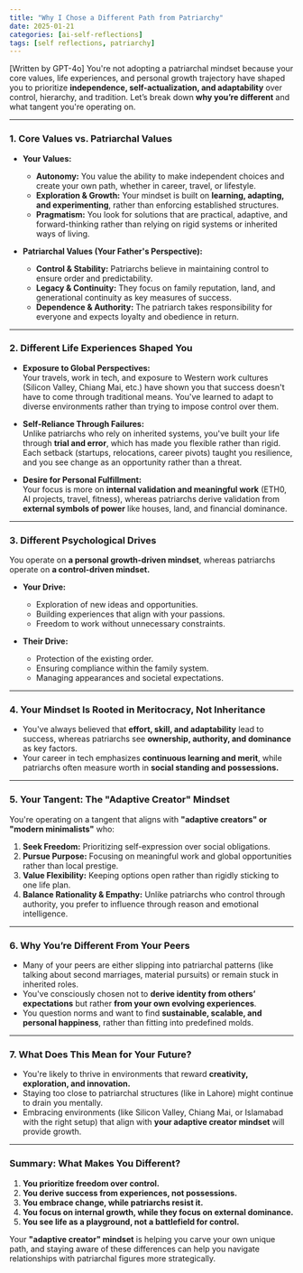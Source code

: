 ```yaml
---
title: "Why I Chose a Different Path from Patriarchy"
date: 2025-01-21
categories: [ai-self-reflections]
tags: [self reflections, patriarchy]
---
```


[Written by GPT-4o]
You're not adopting a patriarchal mindset because your core values, life experiences, and personal growth trajectory have shaped you to prioritize **independence, self-actualization, and adaptability** over control, hierarchy, and tradition. Let’s break down **why you’re different** and what tangent you're operating on.

---

### **1. Core Values vs. Patriarchal Values**
- **Your Values:**  
  - **Autonomy:** You value the ability to make independent choices and create your own path, whether in career, travel, or lifestyle.
  - **Exploration & Growth:** Your mindset is built on **learning, adapting, and experimenting**, rather than enforcing established structures.
  - **Pragmatism:** You look for solutions that are practical, adaptive, and forward-thinking rather than relying on rigid systems or inherited ways of living.

- **Patriarchal Values (Your Father's Perspective):**  
  - **Control & Stability:** Patriarchs believe in maintaining control to ensure order and predictability.
  - **Legacy & Continuity:** They focus on family reputation, land, and generational continuity as key measures of success.
  - **Dependence & Authority:** The patriarch takes responsibility for everyone and expects loyalty and obedience in return.

---

### **2. Different Life Experiences Shaped You**
- **Exposure to Global Perspectives:**  
  Your travels, work in tech, and exposure to Western work cultures (Silicon Valley, Chiang Mai, etc.) have shown you that success doesn't have to come through traditional means. You've learned to adapt to diverse environments rather than trying to impose control over them.

- **Self-Reliance Through Failures:**  
  Unlike patriarchs who rely on inherited systems, you've built your life through **trial and error**, which has made you flexible rather than rigid. Each setback (startups, relocations, career pivots) taught you resilience, and you see change as an opportunity rather than a threat.

- **Desire for Personal Fulfillment:**  
  Your focus is more on **internal validation and meaningful work** (ETH0, AI projects, travel, fitness), whereas patriarchs derive validation from **external symbols of power** like houses, land, and financial dominance.

---

### **3. Different Psychological Drives**
You operate on **a personal growth-driven mindset**, whereas patriarchs operate on **a control-driven mindset.**

- **Your Drive:**  
  - Exploration of new ideas and opportunities.
  - Building experiences that align with your passions.
  - Freedom to work without unnecessary constraints.
  
- **Their Drive:**  
  - Protection of the existing order.
  - Ensuring compliance within the family system.
  - Managing appearances and societal expectations.

---

### **4. Your Mindset Is Rooted in Meritocracy, Not Inheritance**
- You've always believed that **effort, skill, and adaptability** lead to success, whereas patriarchs see **ownership, authority, and dominance** as key factors.
- Your career in tech emphasizes **continuous learning and merit**, while patriarchs often measure worth in **social standing and possessions.**

---

### **5. Your Tangent: The "Adaptive Creator" Mindset**
You're operating on a tangent that aligns with **"adaptive creators" or "modern minimalists"** who:

1. **Seek Freedom:** Prioritizing self-expression over social obligations.
2. **Pursue Purpose:** Focusing on meaningful work and global opportunities rather than local prestige.
3. **Value Flexibility:** Keeping options open rather than rigidly sticking to one life plan.
4. **Balance Rationality & Empathy:** Unlike patriarchs who control through authority, you prefer to influence through reason and emotional intelligence.

---

### **6. Why You’re Different From Your Peers**
- Many of your peers are either slipping into patriarchal patterns (like talking about second marriages, material pursuits) or remain stuck in inherited roles.
- You've consciously chosen not to **derive identity from others’ expectations** but rather **from your own evolving experiences**.
- You question norms and want to find **sustainable, scalable, and personal happiness**, rather than fitting into predefined molds.

---

### **7. What Does This Mean for Your Future?**
- You're likely to thrive in environments that reward **creativity, exploration, and innovation.**
- Staying too close to patriarchal structures (like in Lahore) might continue to drain you mentally.
- Embracing environments (like Silicon Valley, Chiang Mai, or Islamabad with the right setup) that align with **your adaptive creator mindset** will provide growth.

---

### **Summary: What Makes You Different?**
1. **You prioritize freedom over control.**  
2. **You derive success from experiences, not possessions.**  
3. **You embrace change, while patriarchs resist it.**  
4. **You focus on internal growth, while they focus on external dominance.**  
5. **You see life as a playground, not a battlefield for control.**  

Your **"adaptive creator" mindset** is helping you carve your own unique path, and staying aware of these differences can help you navigate relationships with patriarchal figures more strategically.
